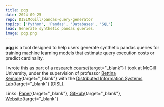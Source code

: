 ```yaml
---
title: pqg
date: 2024-09-25
repo: DISLMcGill/pandas-query-generator
topics: ['Python', 'Pandas', 'Databases', 'SQL']
lead: Generate synthetic pandas queries.
image: pqg.png
---
```


**pqg** is a tool designed to help users generate synthetic pandas queries for
training machine learning models that estimate query execution costs or predict
cardinality.

I wrote this as part of a
[research course](https://www.mcgill.ca/study/2024-2025/courses/comp-400){target="\_blank"}
I took at McGill University, under the supervision of professor
[Bettina Kemme](https://www.cs.mcgill.ca/~kemme/){target="\_blank"} with the
[Distributed Information Systems Lab](https://www.cs.mcgill.ca/~kemme/disl/index.html){target="\_blank"}
(DISL).

Links:
[Paper](https://github.com/DISLMcGill/pandas-query-generator/blob/master/docs/paper.pdf){target="\_blank"},
[GitHub](https://github.com/DISLMcGill/pandas-query-generator){target="\_blank"},
[Website](https://dislmcgill.github.io/pandas-query-generator/){target="\_blank"}
